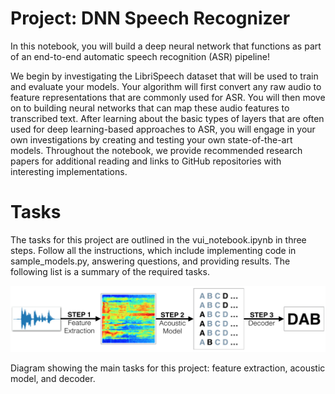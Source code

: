 # Project: DNN Speech Recognizer

In this notebook, you will build a deep neural network that functions as part of an end-to-end automatic speech recognition (ASR) pipeline!

We begin by investigating the LibriSpeech dataset that will be used to train and evaluate your models. Your algorithm will first convert any raw audio to feature representations that are commonly used for ASR. You will then move on to building neural networks that can map these audio features to transcribed text. After learning about the basic types of layers that are often used for deep learning-based approaches to ASR, you will engage in your own investigations by creating and testing your own state-of-the-art models. Throughout the notebook, we provide recommended research papers for additional reading and links to GitHub repositories with interesting implementations.

# Tasks
The tasks for this project are outlined in the vui_notebook.ipynb in three steps. Follow all the instructions, which include implementing code in sample_models.py, answering questions, and providing results. The following list is a summary of the required tasks.

![MarineGEO circle logo](images/pipeline.png "diagram")


Diagram showing the main tasks for this project: feature extraction, acoustic model, and decoder.

